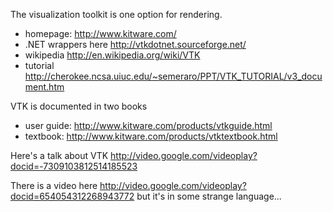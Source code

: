 The visualization toolkit is one option for rendering.

  * homepage: http://www.kitware.com/
  * .NET wrappers here http://vtkdotnet.sourceforge.net/
  * wikipedia http://en.wikipedia.org/wiki/VTK
  * tutorial http://cherokee.ncsa.uiuc.edu/~semeraro/PPT/VTK_TUTORIAL/v3_document.htm

VTK is documented in two books
  * user guide: http://www.kitware.com/products/vtkguide.html
  * textbook: http://www.kitware.com/products/vtktextbook.html

Here's a talk about VTK http://video.google.com/videoplay?docid=-7309103812514185523

There is a video here http://video.google.com/videoplay?docid=654054312268943772 but it's in some strange language...